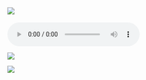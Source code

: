 ## ![](https://s1.ephoto360.com/images/user_image/2021/03/603e822a51b1b.jpg)




![](https://www.dropbox.com/s/o8t48z88u9jttte/Rick%20Astley%20-%20Never%20Gonna%20Give%20You%20Up%20%28Video%29.mp3?dl=0)

![](https://media.discordapp.net/attachments/786277053501800559/813798956437995520/unknown.png)

![](https://thumbs.gfycat.com/HardtofindPlainAustraliankestrel-max-1mb.gif)
